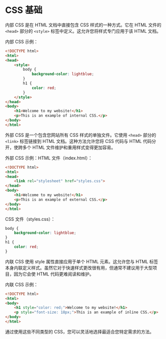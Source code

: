 # CSS 基础

内部 CSS 是在 HTML 文档中直接包含 CSS 样式的一种方式。它在 HTML 文件的 `<head>` 部分的 `<style>` 标签中定义。这允许您将样式专门应用于该 HTML 文档。

内部 CSS 示例：

```html
<!DOCTYPE html>
<html>
<head>
    <style>
        body {
            background-color: lightblue;
        }
        h1 {
            color: red;
        }
    </style>
</head>
<body>
    <h1>Welcome to my website!</h1>
    <p>This is an example of internal CSS.</p>
</body>
</html>
```

外部 CSS 是一个包含您网站所有 CSS 样式的单独文件。它使用 `<head>` 部分的 `<link>` 标签链接到 HTML 文档。这种方法允许您将 CSS 代码与 HTML 代码分开，使跨多个 HTML 文件维护和重用样式变得更加容易。

外部 CSS 示例：HTML 文件（index.html）：

```html
<!DOCTYPE html>
<html>
<head>
    <link rel="stylesheet" href="styles.css">
</head>
<body>
    <h1>Welcome to my website!</h1>
    <p>This is an example of external CSS.</p>
</body>
</html>
```

CSS 文件（styles.css）：

```css
body {
    background-color: lightblue;
}
h1 {
    color: red;
}
```

内联 CSS 使用 style 属性直接应用于单个 HTML 元素。这允许您与 HTML 标签本身内联定义样式。虽然它对于快速样式更改很有用，但通常不建议用于大型项目，因为它会使 HTML 代码更难阅读和维护。

内联 CSS 示例：

```html
<!DOCTYPE html>
<html>
<body>
    <h1 style="color: red;">Welcome to my website!</h1>
    <p style="font-size: 18px;">This is an example of inline CSS.</p>
</body>
</html>
```

通过使用这些不同类型的 CSS，您可以灵活地选择最适合您特定需求的方法。

